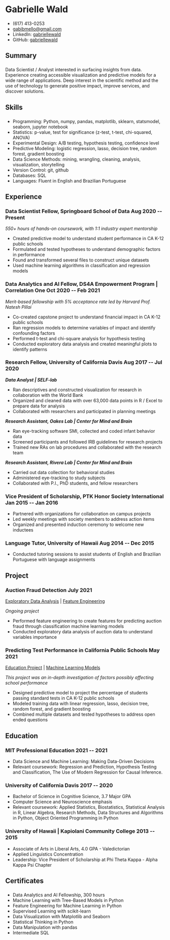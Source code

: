 <!-- The (first) h1 will be used as the <title> of the HTML page -->
# Gabrielle Wald

<!-- The unordered list immediately after the h1 will be formatted on a single
line. It is intended to be used for contact details -->
- (617) 413-0253
- <gabibmello@gmail.com>
- LinkedIn: [gabriellewald](https://www.linkedin.com/in/gabriellewald/)
- GitHub: [gabriellewald](https://github.com/gabriellewald)

<!-- The paragraph after the h1 and ul and before the first h2 is optional. It
is intended to be used for a short summary. -->
## Summary

### <span></span>

Data Scientist / Analyst interested in surfacing insights from data. Experience creating accessible visualization and predictive models for a wide range of applications. Deep interest in the scientific method and the use of technology to generate positive impact, improve services, and discover solutions.

## Skills

### <span></span>

- Programming: Python, numpy, pandas, matplotlib, sklearn, statsmodel, seaborn, jupyter notebook
- Statistics: p-value, test for significance (z-test, t-test, chi-squared, ANOVA)
- Experimental Design: A/B testing, hypothesis testing, confidence level
- Predictive Modeling: logistic regression, lasso, decision tree, random forest, gradient boosting
- Data Science Methods: mining, wrangling, cleaning, analysis, visualization, storytelling
- Version Control: git, github
- Databases: SQL
- Languages: Fluent in English and Brazilian Portuguese

## Experience

<!-- You have to wrap the "left" and "right" half of these headings in spans by
hand -->
### <span>Data Scientist Fellow, Springboard School of Data</span> <span>Aug 2020 -- Present</span>

*550+ hours of hands-on coursework, with 1:1 industry expert mentorship*

- Created predictive model to understand student performance in CA K-12 public schools
- Formulated and tested hypotheses to understand demographic factors in performance
- Found and transformed several files to construct unique datasets
- Used machine learning algorithms in classification and regression models

### <span>Data Analytics and AI Fellow, DS4A Empowerment Program | Correlation One</span> <span>Oct 2020 -- Feb 2021</span>

*Merit-based fellowship with 5% acceptance rate led by Harvard Prof. Natesh Pillai*

- Co-created capstone project to understand financial impact in CA K-12 public schools
- Ran regression models to determine variables of impact and identify confounding factors
- Performed t-test and chi-square analysis for hypothesis testing
- Conducted exploratory data analysis and created meaningful plots to identify patterns

### <span>Research Fellow, University of California Davis</span> <span>Aug 2017 -- Jul 2020</span>
***Data Analyst | SELF-lab***

- Ran descriptives and constructed visualization for research in collaboration with the World Bank
- Organized and cleaned data with over 63,000 data points in R / Excel to prepare data for analysis
- Collaborated with researchers and participated in planning meetings

***Research Assistant, Oakes Lab | Center for Mind and Brain***

- Ran eye-tracking software SMI, collected and coded infant behavior data
- Screened participants and followed IRB guidelines for research projects
- Trained new RAs on lab procedures and collaborated with the research team

***Research Assistant, Rivera Lab | Center for Mind and Brain***

- Carried out data collection for behavioral studies
- Administered eye-tracking to study subjects 
- Collaborated with P.I., PhD students, and fellow researchers

### <span>Vice President of Scholarship, PTK Honor Society International</span> <span>Jan 2015 -- Jan 2016</span>

- Partnered with organizations for collaboration on campus projects
- Led weekly meetings with society members to address action items
- Organized and presented induction ceremony to welcome new inductees

### <span>Language Tutor, University of Hawaii</span> <span>Aug 2014 -- Dec 2015</span>

- Conducted tutoring sessions to assist students of English and Brazilian Portuguese with language assignments

## Project

### <span>Auction Fraud Detection</span> <span>July 2021</span>

[Exploratory Data Analysis](https://github.com/gabriellewald/auction-fraud-detection/blob/main/notebooks/2_exploratory_data_analysis.ipynb) |
[Feature Engineering](https://github.com/gabriellewald/auction-fraud-detection/blob/main/notebooks/3_feature_engineering.ipynb)

*Ongoing project*

- Performed feature engineering to create features for predicting auction fraud through classification machine learning models
- Conducted exploratory data analysis of auction data to understand variables importance

### <span>Predicting Test Performance in California Public Schools</span> <span>May 2021</span>

[Education Project](https://github.com/gabriellewald/education-project) |
[Machine Learning Models](https://github.com/gabriellewald/education-project/blob/main/notebooks/5_pre_processing_modeling.ipynb)

*This project was an in-depth investigation of factors possibly affecting school performance*

- Designed predictive model to project the percentage of students passing standard tests in CA K-12 public schools
- Modeled training data with linear regression, lasso, decision tree, random forest, and gradient boosting
- Combined multiple datasets and tested hypotheses to address open ended questions

## Education

### <span>MIT Professional Education</span> <span>2021 -- 2021</span>

- Data Science and Machine Learning: Making Data-Driven Decisions
- Relevant coursework: Regression and Prediction, Hypothesis Testing and Classification, The Use of Modern Regression for Causal Inference.

### <span>University of California Davis</span> <span>2017 -- 2020</span>

- Bachelor of Science in Cognitive Science, 3.7 Major GPA
- Computer Science and Neuroscience emphasis
- Relevant coursework: Applied Statistics, Biostatistics, Statistical Analysis in R, Linear Algebra, Research Methods, Data Structures and Algorithms in Python, Object Oriented Programming in Python

### <span>University of Hawaii | Kapiolani Community College</span> <span>2013 -- 2015</span>

- Associate of Arts in Liberal Arts, 4.0 GPA - Valedictorian
- Applied Linguistics Concentration
- Leadership: Vice President of Scholarship at Phi Theta Kappa - Alpha Kappa Psi Chapter

## Certificates

### <span></span>

- Data Analytics and AI Fellowship, 300 hours
- Machine Learning with Tree-Based Models in Python
- Feature Engineering for Machine Learning in Python
- Supervised Learning with scikit-learn
- Data Visualization with Matplotlib and Seaborn
- Statistical Thinking in Python
- Data Manipulation with pandas
- Intermediate SQL
